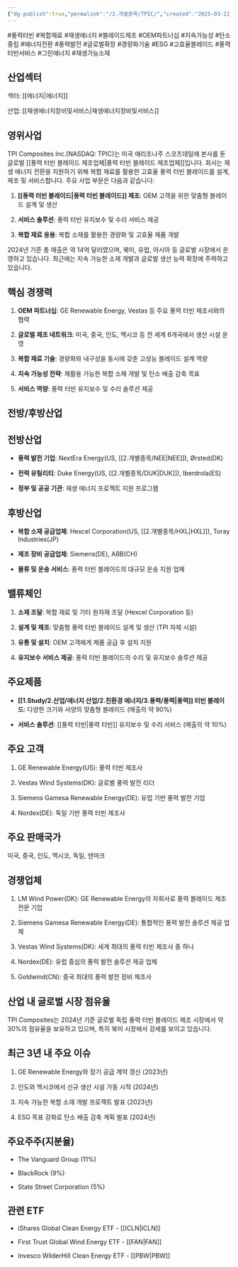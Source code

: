 ```yaml
---
{"dg-publish":true,"permalink":"/2.개별종목/TPIC/","created":"2025-03-21T14:22:02.316+09:00","updated":"2025-06-03T20:06:01.701+09:00"}
---
```


#풍력터빈 #복합재료 #재생에너지 #블레이드제조 #OEM파트너십 #지속가능성 #탄소중립 #에너지전환 #풍력발전 #글로벌확장 #경량화기술 #ESG #고효율블레이드 #풍력터빈서비스 #그린에너지 #재생가능소재

## 산업섹터

섹터: [[에너지\|에너지]]

산업: [[재생에너지장비및서비스\|재생에너지장비및서비스]]

## 영위사업

TPI Composites Inc.(NASDAQ: TPIC)는 미국 애리조나주 스코츠데일에 본사를 둔 글로벌 [[풍력 터빈 블레이드 제조업체\|풍력 터빈 블레이드 제조업체]]입니다. 회사는 재생 에너지 전환을 지원하기 위해 복합 재료를 활용한 고효율 풍력 터빈 블레이드를 설계, 제조 및 서비스합니다. 주요 사업 부문은 다음과 같습니다:

1. **[[풍력 터빈 블레이드\|풍력 터빈 블레이드]] 제조**: OEM 고객을 위한 맞춤형 블레이드 설계 및 생산
    
2. **서비스 솔루션**: 풍력 터빈 유지보수 및 수리 서비스 제공
    
3. **복합 재료 응용**: 복합 소재를 활용한 경량화 및 고효율 제품 개발
    

2024년 기준 총 매출은 약 14억 달러였으며, 북미, 유럽, 아시아 등 글로벌 시장에서 운영하고 있습니다. 최근에는 지속 가능한 소재 개발과 글로벌 생산 능력 확장에 주력하고 있습니다.

## 핵심 경쟁력

1. **OEM 파트너십**: GE Renewable Energy, Vestas 등 주요 풍력 터빈 제조사와의 협력
    
2. **글로벌 제조 네트워크**: 미국, 중국, 인도, 멕시코 등 전 세계 6개국에서 생산 시설 운영
    
3. **복합 재료 기술**: 경량화와 내구성을 동시에 갖춘 고성능 블레이드 설계 역량
    
4. **지속 가능성 전략**: 재활용 가능한 복합 소재 개발 및 탄소 배출 감축 목표
    
5. **서비스 역량**: 풍력 터빈 유지보수 및 수리 솔루션 제공
    

## 전방/후방산업

## 전방산업

- **풍력 발전 기업**: NextEra Energy(US, [[2.개별종목/NEE\|NEE]]), Ørsted(DK)
    
- **전력 유틸리티**: Duke Energy(US, [[2.개별종목/DUK\|DUK]]), Iberdrola(ES)
    
- **정부 및 공공 기관**: 재생 에너지 프로젝트 지원 프로그램
    

## 후방산업

- **복합 소재 공급업체**: Hexcel Corporation(US, [[2.개별종목/HXL\|HXL]]), Toray Industries(JP)
    
- **제조 장비 공급업체**: Siemens(DE), ABB(CH)
    
- **물류 및 운송 서비스**: 풍력 터빈 블레이드의 대규모 운송 지원 업체
    

## 밸류체인

1. **소재 조달**: 복합 재료 및 기타 원자재 조달 (Hexcel Corporation 등)
    
2. **설계 및 제조**: 맞춤형 풍력 터빈 블레이드 설계 및 생산 (TPI 자체 시설)
    
3. **유통 및 설치**: OEM 고객에게 제품 공급 후 설치 지원
    
4. **유지보수 서비스 제공**: 풍력 터빈 블레이드의 수리 및 유지보수 솔루션 제공
    

## 주요제품

- **[[1.Study/2.산업/에너지 산업/2.친환경 에너지/3.풍력/풍력\|풍력]] 터빈 블레이드**: 다양한 크기와 사양의 맞춤형 블레이드 (매출의 약 90%)
    
- **서비스 솔루션**: [[풍력 터빈\|풍력 터빈]] 유지보수 및 수리 서비스 (매출의 약 10%)
    

## 주요 고객

1. GE Renewable Energy(US): 풍력 터빈 제조사
    
2. Vestas Wind Systems(DK): 글로벌 풍력 발전 리더
    
3. Siemens Gamesa Renewable Energy(DE): 유럽 기반 풍력 발전 기업
    
4. Nordex(DE): 독일 기반 풍력 터빈 제조사
    

## 주요 판매국가

미국, 중국, 인도, 멕시코, 독일, 덴마크

## 경쟁업체

1. LM Wind Power(DK): GE Renewable Energy의 자회사로 풍력 블레이드 제조 전문 기업
    
2. Siemens Gamesa Renewable Energy(DE): 통합적인 풍력 발전 솔루션 제공 업체
    
3. Vestas Wind Systems(DK): 세계 최대의 풍력 터빈 제조사 중 하나
    
4. Nordex(DE): 유럽 중심의 풍력 발전 솔루션 제공 업체
    
5. Goldwind(CN): 중국 최대의 풍력 발전 장비 제조사
    

## 산업 내 글로벌 시장 점유율

TPI Composites는 2024년 기준 글로벌 독립 풍력 터빈 블레이드 제조 시장에서 약 30%의 점유율을 보유하고 있으며, 특히 북미 시장에서 강세를 보이고 있습니다.

## 최근 3년 내 주요 이슈

1. GE Renewable Energy와 장기 공급 계약 갱신 (2023년)
    
2. 인도와 멕시코에서 신규 생산 시설 가동 시작 (2024년)
    
3. 지속 가능한 복합 소재 개발 프로젝트 발표 (2023년)
    
4. ESG 목표 강화로 탄소 배출 감축 계획 발표 (2024년)
    

## 주요주주(지분율)

- The Vanguard Group (11%)
    
- BlackRock (9%)
    
- State Street Corporation (5%)
    

## 관련 ETF

- iShares Global Clean Energy ETF - [[ICLN\|ICLN]]
    
- First Trust Global Wind Energy ETF - [[FAN\|FAN]]
    
- Invesco WilderHill Clean Energy ETF - [[PBW\|PBW]]